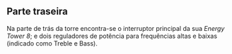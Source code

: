 ## Parte traseira
Na parte de trás da torre encontra-se o interruptor principal da sua *Energy Tower 8*; e dois reguladores de potência para frequências altas e baixas (indicado como Treble e Bass).
